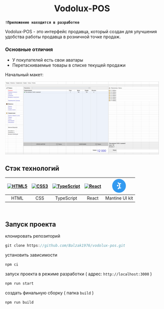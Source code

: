 <div align="center"><h1>Vodolux-POS</h1> </div>


**`!Приложение находится в разработке`**
<br>

Vodolux-POS - это интерфейс продавца, который создан для улучшения удобства работы продавца в розничной точке продаж.

### Основные отличия

- У покупателей есть свои аватары
- Перетаскиваемые товары в списке текущей продажи 

Начальный макет:

![prototype](./screenshots/prototype.png)


## Стэк технологий

| <a href="https://html.spec.whatwg.org/multipage/" target="_blank" rel="noreferrer"><img width="45" height="45" alt="HTML5" src="https://cdn.jsdelivr.net/gh/devicons/devicon/icons/html5/html5-plain.svg" /></a> | <a href="https://www.w3schools.com/css/" target="_blank" rel="noreferrer"><img width="45" height="45" alt="CSS3" src="https://cdn.jsdelivr.net/gh/devicons/devicon/icons/css3/css3-plain.svg" /></a> | <a href="https://www.typescriptlang.org/" target="_blank" rel="noreferrer"><img width="45" height="45" alt="TypeScript" src="https://cdn.jsdelivr.net/gh/devicons/devicon/icons/typescript/typescript-plain.svg" /></a> | <a href="https://react.dev/" target="_blank" rel="noreferrer"><img width="45" height="45" alt="React" src="https://cdn.jsdelivr.net/gh/devicons/devicon/icons/react/react-original.svg" /></a> | <a href="https://redux-toolkit.js.org/" target="_blank" rel="noreferrer"><img width="45" height="45" alt="Mantine" src="./screenshots/mantine-icon.svg" /></a>|
| :---: | :---: | :---: | :---: | :---: | 
| HTML | CSS  | TypeScript | React | Mantine UI kit |

<br>

## Запуск проекта

клонировать репозиторий 

```javascript
git clone https://github.com/Balzak1976/vodolux-pos.git
```

установить зависимости

```javascript
npm ci 
```
запуск проекта в режиме разработки ( адрес: `http://localhost:3000` )

```javascript
npm run start 
```
создать финальную сборку ( папка `build` )

```javascript
npm run build 
```